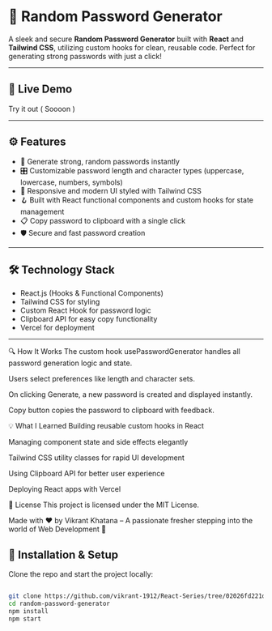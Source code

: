 # 🔐 Random Password Generator

A sleek and secure **Random Password Generator** built with **React** and **Tailwind CSS**, utilizing custom hooks for clean, reusable code. Perfect for generating strong passwords with just a click!

---

## 🎉 Live Demo

Try it out ( Soooon ) 


---

## ⚙️ Features

- 🔄 Generate strong, random passwords instantly  
- 🎛️ Customizable password length and character types (uppercase, lowercase, numbers, symbols)  
- 🎨 Responsive and modern UI styled with Tailwind CSS  
- 🪝 Built with React functional components and custom hooks for state management  
- 📋 Copy password to clipboard with a single click  
- 🛡️ Secure and fast password creation

---

## 🛠️ Technology Stack

- React.js (Hooks & Functional Components)  
- Tailwind CSS for styling  
- Custom React Hook for password logic  
- Clipboard API for easy copy functionality  
- Vercel for deployment

---

🔍 How It Works
The custom hook usePasswordGenerator handles all password generation logic and state.

Users select preferences like length and character sets.

On clicking Generate, a new password is created and displayed instantly.

Copy button copies the password to clipboard with feedback.


💡 What I Learned
Building reusable custom hooks in React

Managing component state and side effects elegantly

Tailwind CSS utility classes for rapid UI development

Using Clipboard API for better user experience

Deploying React apps with Vercel

📃 License
This project is licensed under the MIT License.


Made with ❤️ by Vikrant Khatana – A passionate fresher stepping into the world of Web Development 🚀


## 🚀 Installation & Setup

Clone the repo and start the project locally:

```bash

git clone https://github.com/vikrant-1912/React-Series/tree/02026fd221d5e47ef37905e44b96c1be48336cf3/06passgeneratorbyHooks
cd random-password-generator
npm install
npm start

